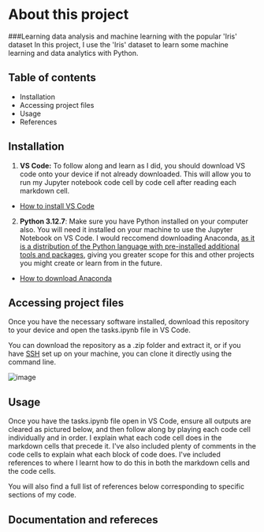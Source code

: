 # About this project
###Learning data analysis and machine learning with the popular 'Iris' dataset
In this project, I use the 'Iris' dataset to learn some machine learning and data analytics with Python.

## Table of contents
- Installation
- Accessing project files
- Usage
- References

## Installation
1. **VS Code:** To follow along and learn as I did, you should download VS code onto your device if not already downloaded. This will allow you to run my Jupyter notebook code cell by code cell after reading each markdown cell.
  - [How to install VS Code]([https://www.geeksforgeeks.org/how-to-install-visual-studio-code-on-windows/](https://techoral.com/blog/articles/tools/vscode-installation.html))

2. **Python 3.12.7**: Make sure you have Python installed on your computer also. You will need it installed on your machine to use the Jupyter Notebook on VS Code. I would reccomend downloading Anaconda, [as it is a distribution of the Python language with pre-installed additional tools and packages](https://www.anaconda.com/topics/choosing-between-anaconda-vs-python), giving you greater scope for this and other projects you might create or learn from in the future.
  - [How to download Anaconda](https://www.anaconda.com/docs/getting-started/anaconda/install)

## Accessing project files
Once you have the necessary software installed, download this repository to your device and open the tasks.ipynb file in VS Code.

You can download the repository as a .zip folder and extract it, or if you have [SSH](https://docs.github.com/en/authentication/connecting-to-github-with-ssh) set up on your machine, you can clone it directly using the command line.

![image](https://github.com/user-attachments/assets/f48ee420-1aff-4fb1-a3a0-f14df7c01d4b)


## Usage
Once you have the tasks.ipynb file open in VS Code, ensure all outputs are cleared as pictured below, and then follow along by playing each code cell individually and in order. I explain what each code cell does in the markdown cells that precede it. I've also included plenty of comments in the code cells to explain what each block of code does. I've included references to where I learnt how to do this in both the markdown cells and the code cells.

You will also find a full list of references below corresponding to specific sections of my code.

## Documentation and refereces

